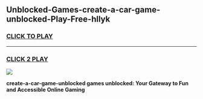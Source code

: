 
## Unblocked-Games-create-a-car-game-unblocked-Play-Free-hllyk
<h3>
<a href="https://premium76.site?title=create-a-car-game-unblocked&ref=19M">CLICK TO PLAY</a></h3>
<hr>

<h3>
<a href="https://premium76.site?title=create-a-car-game-unblocked&ref=19M">CLICK 2 PLAY</a>
  
</h3>

<a href="https://premium76.site?title=create-a-car-game-unblocked&ref=19M"><img src="https://clearcache.store/games.png"></a>


**create-a-car-game-unblocked games unblocked: Your Gateway to Fun and Accessible Online Gaming**
